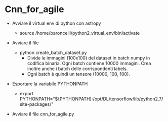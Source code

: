 # Cnn_for_agile

* Avviare il virtual env di python con astropy
    * source /home/baroncelli/python2_virtual_env/bin/activate

* Avviare il file
    * python create_batch_dataset.py
        * Divide le immagini (100x100) del dataset in batch numpy in codifica binaria. Ogni batch contiene 10000 immagini. Crea inoltre anche i batch delle corrispondenti labels.
        * Ogni batch è quindi un tensore (10000, 100, 100).


* Esportare la variabile PYTHONPATH
    * export PYTHONPATH="${PYTHONPATH}:/opt/DL/tensorflow/lib/python2.7/site-packages/"

* Avviare il file cnn_for_agile.py

